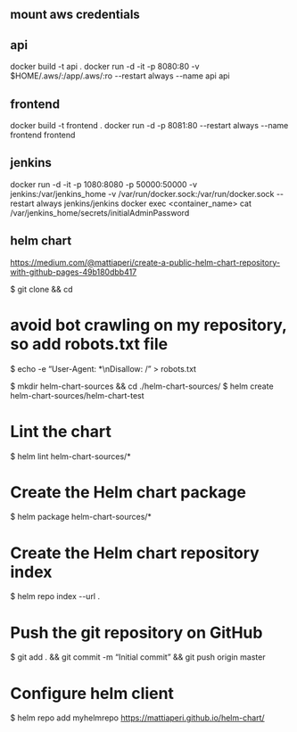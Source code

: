 ## mount aws credentials
## api
docker build -t api .
docker run -d -it -p 8080:80 -v $HOME/.aws/:/app/.aws/:ro --restart always --name api api 

## frontend
docker build -t frontend .
docker run -d -p 8081:80 --restart always --name frontend frontend

## jenkins
docker run -d -it -p 1080:8080 -p 50000:50000 -v jenkins:/var/jenkins_home -v /var/run/docker.sock:/var/run/docker.sock --restart always jenkins/jenkins
docker exec <container_name> cat /var/jenkins_home/secrets/initialAdminPassword

## helm chart
https://medium.com/@mattiaperi/create-a-public-helm-chart-repository-with-github-pages-49b180dbb417

$ git clone <github-repo> && cd
# avoid bot crawling on my repository, so add robots.txt file
$ echo -e “User-Agent: *\nDisallow: /” > robots.txt

$ mkdir helm-chart-sources && cd ./helm-chart-sources/
$ helm create helm-chart-sources/helm-chart-test

# Lint the chart
$ helm lint helm-chart-sources/*

# Create the Helm chart package
$ helm package helm-chart-sources/*

# Create the Helm chart repository index
$ helm repo index --url <github-repo> .

# Push the git repository on GitHub
$ git add . && git commit -m “Initial commit” && git push origin master

# Configure helm client
$ helm repo add myhelmrepo https://mattiaperi.github.io/helm-chart/

